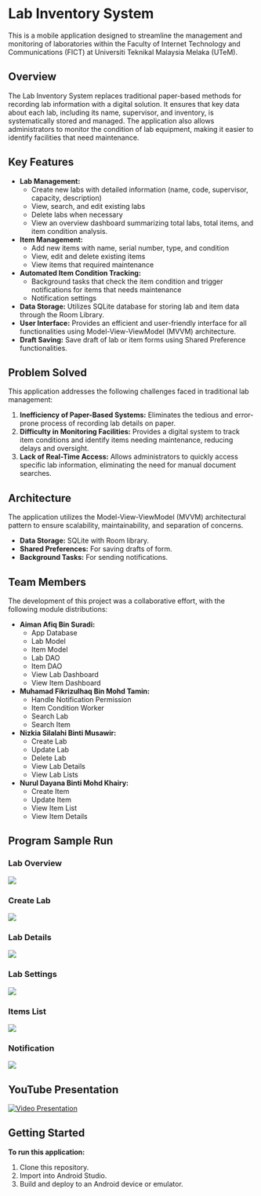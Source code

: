 # Lab Inventory System

This is a mobile application designed to streamline the management and monitoring of laboratories within the Faculty of Internet Technology and Communications (FICT) at Universiti Teknikal Malaysia Melaka (UTeM).

## Overview

The Lab Inventory System replaces traditional paper-based methods for recording lab information with a digital solution. It ensures that key data about each lab, including its name, supervisor, and inventory, is systematically stored and managed.  The application also allows administrators to monitor the condition of lab equipment, making it easier to identify facilities that need maintenance.

## Key Features

*   **Lab Management:**
    *   Create new labs with detailed information (name, code, supervisor, capacity, description)
    *   View, search, and edit existing labs
    *   Delete labs when necessary
    *   View an overview dashboard summarizing total labs, total items, and item condition analysis.
*   **Item Management:**
    *   Add new items with name, serial number, type, and condition
    *   View, edit and delete existing items
    *   View items that required maintenance
*   **Automated Item Condition Tracking:**
    *   Background tasks that check the item condition and trigger notifications for items that needs maintenance
    *   Notification settings
*   **Data Storage:** Utilizes SQLite database for storing lab and item data through the Room Library.
*   **User Interface:** Provides an efficient and user-friendly interface for all functionalities using Model-View-ViewModel (MVVM) architecture.
*   **Draft Saving:** Save draft of lab or item forms using Shared Preference functionalities.

## Problem Solved

This application addresses the following challenges faced in traditional lab management:

1.  **Inefficiency of Paper-Based Systems:** Eliminates the tedious and error-prone process of recording lab details on paper.
2.  **Difficulty in Monitoring Facilities:** Provides a digital system to track item conditions and identify items needing maintenance, reducing delays and oversight.
3.  **Lack of Real-Time Access:** Allows administrators to quickly access specific lab information, eliminating the need for manual document searches.

## Architecture

The application utilizes the Model-View-ViewModel (MVVM) architectural pattern to ensure scalability, maintainability, and separation of concerns.

* **Data Storage:** SQLite with Room library.
* **Shared Preferences:** For saving drafts of form.
* **Background Tasks:** For sending notifications.

## Team Members

The development of this project was a collaborative effort, with the following module distributions:

*   **Aiman Afiq Bin Suradi:**
    *   App Database
    *   Lab Model
    *   Item Model
    *   Lab DAO
    *   Item DAO
    *   View Lab Dashboard
    *   View Item Dashboard
*   **Muhamad Fikrizulhaq Bin Mohd Tamin:**
    *   Handle Notification Permission
    *   Item Condition Worker
    *   Search Lab
    *   Search Item
*   **Nizkia Silalahi Binti Musawir:**
    *   Create Lab
    *   Update Lab
    *   Delete Lab
    *   View Lab Details
    *   View Lab Lists
*   **Nurul Dayana Binti Mohd Khairy:**
    *   Create Item
    *   Update Item
    *   View Item List
    *   View Item Details

## Program Sample Run
### Lab Overview
[<img src="blob/overview.png">](https://github.com/afiqsuradi/MADGroup_Project/blob/overview.png)

### Create Lab
[<img src="blob/create_lab.png">](https://github.com/afiqsuradi/MADGroup_Project/blob/create_lab.png)

### Lab Details
[<img src="blob/lab_details.png">](https://github.com/afiqsuradi/MADGroup_Project/blob/lab_details.png)

### Lab Settings
[<img src="blob/lab_setting.png">](https://github.com/afiqsuradi/MADGroup_Project/blob/lab_setting.png)

### Items List
[<img src="blob/item_list.png">](https://github.com/afiqsuradi/MADGroup_Project/blob/item_list.png)

### Notification
[<img src="blob/notification.png">](https://github.com/afiqsuradi/MADGroup_Project/blob/notification.png)

## YouTube Presentation

[![Video Presentation](http://i.ytimg.com/vi/PJ0bu1Mk_Go/hqdefault.jpg)](https://www.youtube.com/watch?v=PJ0bu1Mk_Go)

## Getting Started

**To run this application:**
1.  Clone this repository.
2.  Import into Android Studio.
3.  Build and deploy to an Android device or emulator.